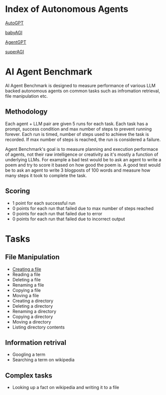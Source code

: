 # Index of Autonomous Agents

[AutoGPT](https://github.com/Significant-Gravitas/Auto-GPT)

[babyAGI](https://github.com/yoheinakajima/babyagi)

[AgentGPT](https://github.com/reworkd/AgentGPT)


[superAGI](https://github.com/TransformerOptimus/SuperAGI)



# AI Agent Benchmark

AI Agent Benchmark is designed to measure performance of various LLM backed autonomous agents on common tasks such as infromation retrieval, file manipulation etc. 

## Methodology
Each agent + LLM pair are given 5 runs for each task. Each task has a prompt, success condition and max number of steps to prevent running forever. Each run is timed, number of steps used to achieve the task is recorded. If max number of steps is reached, the run is considered a failure.

Agent Benchmark's goal is to measure planning and execution performace of agents, not their raw intelligence or creativity as it's mostly a function of underlying LLMs. For example a bad test would be to ask an agent to write a poem and try to score it based on how good the poem is. A good test would be to ask an agent to write 3 blogposts of 100 words and measure how many steps it took to complete the task.

## Scoring 
- 1 point for each successful run
- 0 points for each run that failed due to max number of steps reached
- 0 points for each run that failed due to error
- 0 points for each run that failed due to incorrect output


# Tasks

## File Manipulation

- [Creating a file](/file_manipulation/create_a_file.md)
- Reading a file
- Deleting a file
- Renaming a file
- Copying a file
- Moving a file
- Creating a directory
- Deleting a directory
- Renaming a directory
- Copying a directory
- Moving a directory
- Listing directory contents


## Information retrival
- Googling a term
- Searching a term on wikipedia

## Complex tasks
- Looking up a fact on wikipedia and writing it to a file